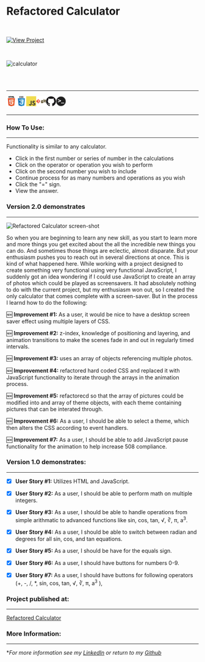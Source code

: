 # Refactored Calculator

<br>

[![View Project](https://user-images.githubusercontent.com/11747875/141673311-b2715054-26e2-40a8-9ed1-12563fc392b9.png)](https://trrapp12.github.io/refactored-calculator/)

<br>

![calculator](https://user-images.githubusercontent.com/11747875/32584891-f15a8e06-c4b7-11e7-9cbf-d4a102751962.gif)

<br/>
<br/>

---

<img align="left" alt="HTML5" width="26px" src="https://raw.githubusercontent.com/github/explore/80688e429a7d4ef2fca1e82350fe8e3517d3494d/topics/html/html.png" />
<img align="left" alt="CSS3" width="26px" src="https://raw.githubusercontent.com/github/explore/80688e429a7d4ef2fca1e82350fe8e3517d3494d/topics/css/css.png" />
<img align="left" alt="JavaScript" width="26px" src="https://raw.githubusercontent.com/github/explore/80688e429a7d4ef2fca1e82350fe8e3517d3494d/topics/javascript/javascript.png" />
<img align="left" alt="Git" width="26px" src="https://raw.githubusercontent.com/github/explore/80688e429a7d4ef2fca1e82350fe8e3517d3494d/topics/git/git.png" />
<img align="left" alt="GitHub" width="26px" src="https://raw.githubusercontent.com/github/explore/78df643247d429f6cc873026c0622819ad797942/topics/github/github.png" />
<img align="left" alt="Terminal" width="26px" src="https://raw.githubusercontent.com/github/explore/80688e429a7d4ef2fca1e82350fe8e3517d3494d/topics/terminal/terminal.png" />

<br>
<br>

---

### How To Use:
---

Functionality is similar to any calculator.  
- Click in the first number or series of number in the calculations
- Click on the operator or operation you wish to perform
- Click on the second number you wish to include
- Continue process for as many numbers and operations as you wish
- Click the "=" sign. 
- View the answer.

### Version 2.0 demonstrates
---

![Refactored Calculator screen-shot](https://cloud.githubusercontent.com/assets/11747875/20289113/230877ee-aa95-11e6-9101-a2ca9d9eb93f.png)

So when you are beginning to learn any new skill, as you start to learn more and more things you get excited about the all the incredible new things you can do.  And sometimes those things are eclectic, almost disparate.  But your enthusiasm pushes you to reach out in several directions at once.  This is kind of what happened here.  While working with a project designed to create something very functional using very functional JavaScript, I suddenly got an idea wondering if I could use JavaScript to create an array of photos which could be played as screensavers.  It had absolutely nothing to do with the current project, but my enthusiasm won out, so I created the only calculator that comes complete with a screen-saver.  But in the process I learnd how to do the following: 

🆕 **Improvement #1:** As a user, it would be nice to have a desktop screen saver effect using multiple layers of CSS.

🆕 **Improvement #2:** z-index, knowledge of positioning and layering, and animation transitions to make the scenes fade in and out in regularly timed intervals.

🆕 **Improvement #3:** uses an array of objects referencing multiple photos.

🆕 **Improvement #4:** refactored hard coded CSS and replaced it with JavaScript functionality to iterate through the arrays in the animation process.

🆕 **Improvement #5:** refactorecd so that the array of pictures could be modified into and array of theme objects, with each theme containing pictures that can be interated through.

🆕 **Improvement #6:** As a user, I should be able to select a theme, which then alters the CSS according to event handlers.

🆕 **Improvement #7:** As a user, I should be able to add JavaScript pause functionality for the animation to help increase 508 compliance. 


### Version 1.0 demonstrates:
---

- [x] **User Story #1:** Utilizes HTML and JavaScript.
- [x] **User Story #2:** As a user, I should be able to perform math on multiple integers.
- [x] **User Story #3:** As a user, I should be able to handle operations from simple arithmatic to advanced functions like sin, cos, tan, √, ∛, π, a<sup>3</sup>.
- [x] **User Story #4:** As a user, I should be able to switch between radian and degrees for all sin, cos, and tan equations.
- [x] **User Story #5:** As a user, I should be have for the equals sign.
- [x] **User Story #6:** As a user, I should have buttons for numbers 0-9.
- [x] **User Story #7:** As a user, I should have buttons for following operators (+, -, /, *, sin, cos, tan, √, ∛, π, a<sup>3</sup> ), 




###  Project published at: 
---

[Refactored Calculator](https://trrapp12.github.io/refactored-calculator/)

### More Information:
---

\**For more information see my [LinkedIn](https://www.linkedin.com/in/trevor-rapp-042a1037) or return to my [Github](https://github.com/trrapp12)*
